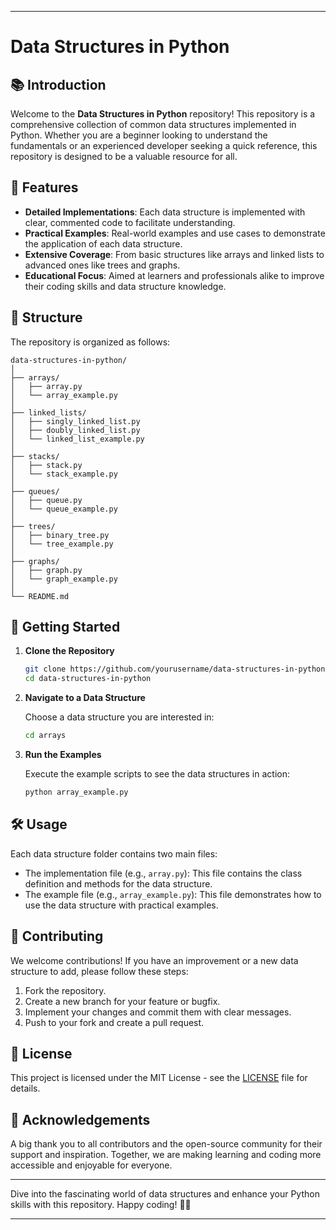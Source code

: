 
---

# Data Structures in Python

## 📚 Introduction

Welcome to the **Data Structures in Python** repository! This repository is a comprehensive collection of common data structures implemented in Python. Whether you are a beginner looking to understand the fundamentals or an experienced developer seeking a quick reference, this repository is designed to be a valuable resource for all.

## 🌟 Features

- **Detailed Implementations**: Each data structure is implemented with clear, commented code to facilitate understanding.
- **Practical Examples**: Real-world examples and use cases to demonstrate the application of each data structure.
- **Extensive Coverage**: From basic structures like arrays and linked lists to advanced ones like trees and graphs.
- **Educational Focus**: Aimed at learners and professionals alike to improve their coding skills and data structure knowledge.

## 📁 Structure

The repository is organized as follows:

```
data-structures-in-python/
│
├── arrays/
│   ├── array.py
│   └── array_example.py
│
├── linked_lists/
│   ├── singly_linked_list.py
│   ├── doubly_linked_list.py
│   └── linked_list_example.py
│
├── stacks/
│   ├── stack.py
│   └── stack_example.py
│
├── queues/
│   ├── queue.py
│   └── queue_example.py
│
├── trees/
│   ├── binary_tree.py
│   └── tree_example.py
│
├── graphs/
│   ├── graph.py
│   └── graph_example.py
│
└── README.md
```

## 🚀 Getting Started

1. **Clone the Repository**

   ```sh
   git clone https://github.com/yourusername/data-structures-in-python.git
   cd data-structures-in-python
   ```

2. **Navigate to a Data Structure**

   Choose a data structure you are interested in:

   ```sh
   cd arrays
   ```

3. **Run the Examples**

   Execute the example scripts to see the data structures in action:

   ```sh
   python array_example.py
   ```

## 🛠️ Usage

Each data structure folder contains two main files:
- The implementation file (e.g., `array.py`): This file contains the class definition and methods for the data structure.
- The example file (e.g., `array_example.py`): This file demonstrates how to use the data structure with practical examples.

## 🤝 Contributing

We welcome contributions! If you have an improvement or a new data structure to add, please follow these steps:

1. Fork the repository.
2. Create a new branch for your feature or bugfix.
3. Implement your changes and commit them with clear messages.
4. Push to your fork and create a pull request.

## 📄 License

This project is licensed under the MIT License - see the [LICENSE](LICENSE) file for details.

## 👏 Acknowledgements

A big thank you to all contributors and the open-source community for their support and inspiration. Together, we are making learning and coding more accessible and enjoyable for everyone.

---

Dive into the fascinating world of data structures and enhance your Python skills with this repository. Happy coding! 🐍✨

---

